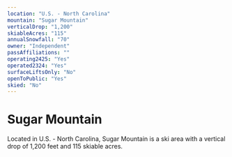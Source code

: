 ```yaml
---
location: "U.S. - North Carolina"
mountain: "Sugar Mountain"
verticalDrop: "1,200"
skiableAcres: "115"
annualSnowfall: "70"
owner: "Independent"
passAffiliations: ""
operating2425: "Yes"
operated2324: "Yes"
surfaceLiftsOnly: "No"
openToPublic: "Yes"
skied: "No"
---
```


# Sugar Mountain

Located in U.S. - North Carolina, Sugar Mountain is a ski area with a vertical drop of 1,200 feet and 115 skiable acres.